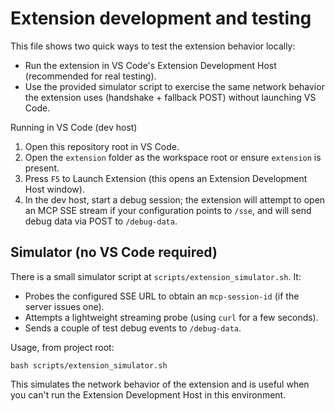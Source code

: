 # Extension development and testing

This file shows two quick ways to test the extension behavior locally:

-   Run the extension in VS Code's Extension Development Host (recommended for real testing).
-   Use the provided simulator script to exercise the same network behavior the extension uses
    (handshake + fallback POST) without launching VS Code.

Running in VS Code (dev host)

1. Open this repository root in VS Code.
2. Open the `extension` folder as the workspace root or ensure `extension` is present.
3. Press `F5` to Launch Extension (this opens an Extension Development Host window).
4. In the dev host, start a debug session; the extension will attempt to open an MCP SSE stream
   if your configuration points to `/sse`, and will send debug data via POST to `/debug-data`.

## Simulator (no VS Code required)

There is a small simulator script at `scripts/extension_simulator.sh`. It:

-   Probes the configured SSE URL to obtain an `mcp-session-id` (if the server issues one).
-   Attempts a lightweight streaming probe (using `curl` for a few seconds).
-   Sends a couple of test debug events to `/debug-data`.

Usage, from project root:

```
bash scripts/extension_simulator.sh
```

This simulates the network behavior of the extension and is useful when you can't run
the Extension Development Host in this environment.
